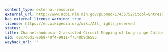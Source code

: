 ```yaml
---
content_type: external-resource
external_url: http://www.ncbi.nlm.nih.gov/pubmed/17435752?itool=EntrezSystem2.PEntrez.Pubmed.Pubmed_ResultsPanel.Pubmed_RVDocSum&ordinalpos=1
has_external_license_warning: true
license: https://en.wikipedia.org/wiki/All_rights_reserved
status: ''
title: Channelrhodopsin-2-assisted Circuit Mapping of Long-range Callosal Projections
uid: c0c7c6d1-80b9-40f4-9911-f7340b9d6585
wayback_url: ''
---
```

